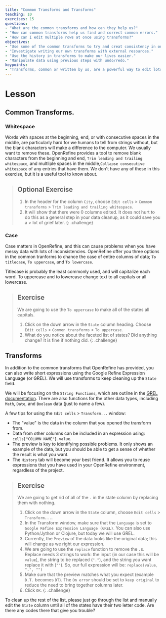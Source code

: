 ```yaml
---
title: "Common Transforms and Transforms"
teaching: 10
exercises: 15
questions:
- "What are the common transforms and how can they help us?"
- "How can common transforms help us find and correct common errors."
- "How can I edit multiple rows at once using transforms?"
objectives:
- "Use some of the common transforms to try and creat consistency in our data."
- "Investigate writing our own transforms with external resources."
- "Use the history in transforms to make our lives easier."
- "Manipulate data using previous steps with undo/redo."
keypoints:
- "Transforms, common or written by us, are a powerful way to edit lots of data at once."
---
```


# Lesson

## Common Transforms.

### Whitespace

Words with spaces at the beginning, end, or with consecutive spaces in the middle, are particularly hard for we humans to tell from strings without, but the blank characters will make a difference to the computer. We usually want to remove these. OpenRefine provides a tool to remove blank characters from the beginning and end, `Trim leading and trailing whitespace`, and multliple spaces in the middle,`Collapse consecutive whitespace` of any entries that have them. We don't have any of these in this exercise, but it is a useful tool to know about.  

>## Optional Exercise
> 1. In the header for the column `City`, choose `Edit cells` > `Common transforms` > `Trim leading and trailing whitespace`.
> 2. It will show that there were 0 columns edited. It does not hurt to do this as a general step in your data cleanup, as it could save you a > lot of grief later.
{: .challenge}


### Case

Case matters in OpenRefine, and this can cause problems when you have messy data with lots of inconsistencies. OpenRefine offer you three options in the common tranforms to chance the case of entire columns of data; `To titlecase`, `To uppercase`, and `To lowercase`. 

Titlecase is probably the least commonly used, and will capitalize each word. To uppercase and to lowercase change text to all capitals or all lowercase.

>## Exercise
> We are going to use the `To uppercase` to make all of the states all capitals.
> 1. Click on the down arrow in the `State` column heading. Choose `Edit cells` > `Common transforms` > `To uppercase`.
> 2. What do you notice about the faceted list of states? Did anything change? It is fine if nothing did.
{: .challenge}

## Transforms

In addition to the common transforms that OpenRefine has provided, you can also write short expressions using the Google Refine Expression Language (or GREL). We will use transforms to keep cleaning up the `State` field.

We will be focusing on the `String Functions`, which are outline in the [GREL documentation](https://github.com/OpenRefine/OpenRefine/wiki/GREL-String-Functions). There are also functions for the other data types, including `Math`, `Date`, and `Boolean` data (just to name a few).

A few tips for using the `Edit cells` > `Transform...` window:

* The "value" is the data in the column that you opened the transform from. 
* Data from other columns can be included in an expression using: `cells["COLUMN NAME"].value`.
* The preview is key to identifying possible problems. It only shows an example of the data, but you should be able to get a sense of whether the result is what you want.
* The `History` tab will become your best friend. It allows you to reuse expressions that you have used in your OpenRefine environment, regardless of the project.

>## Exercise
> We are going to get rid of all of the `.` in the state column by replacing them with nothing.
> 1. Click on the down arrow in the `State` column, choose `Edit cells` > `Transform...`.
> 2. In the Transform window, make sure that the `Language` is set to `Google Refine Expression Language (GREL)`. You can also use Python/Jython or Clojure, but today we will use GREL. 
> 3. Currently, the `Preview` of the data looks like the original data; this will change as we right our expression.
> 4. We are going to use the `replace` function to remove the `.`s. Replace needs 3 strings to work: the input (in our case this will be `value`), the string to be replaced (`"."`), and the string you want replace it with (`""`). So, our full expression will be: ``replace(value, ".", "")``
> 5. Make sure that the preview matches what you expect (example `D.T.` becomes `DT`). The `On error` should be set to `keep original` to reduce the need to bring together columns later.
> 6. Click `OK`. 
{: .challenge}

To clean up the rest of the list, please just go through the list and manually edit the `State` column until all of the states have their two letter code. Are there any codes there that give you trouble?

